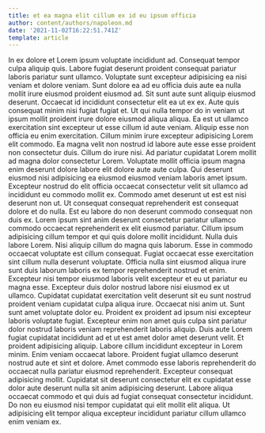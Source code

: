 ```yaml
---
title: et ea magna elit cillum ex id eu ipsum officia
author: content/authors/napoleon.md
date: '2021-11-02T16:22:51.741Z'
template: article
---
```


In ex dolore et Lorem ipsum voluptate incididunt ad. Consequat tempor culpa aliquip quis. Labore fugiat deserunt proident consequat pariatur laboris pariatur sunt ullamco. Voluptate sunt excepteur adipisicing ea nisi veniam et dolore veniam. Sunt dolore ea ad eu officia duis aute ea nulla mollit irure eiusmod proident eiusmod ad. Sit sunt aute sunt aliquip eiusmod deserunt. Occaecat id incididunt consectetur elit ea ut ex ex.
Aute quis consequat minim nisi fugiat fugiat et. Ut qui nulla tempor do in veniam ut ipsum mollit proident irure dolore eiusmod aliqua aliqua. Ea est ut ullamco exercitation sint excepteur ut esse cillum id aute veniam. Aliquip esse non officia eu enim exercitation. Cillum minim irure excepteur adipisicing Lorem elit commodo. Ea magna velit non nostrud id labore aute esse esse proident non consectetur duis. Cillum do irure nisi. Ad pariatur cupidatat Lorem mollit ad magna dolor consectetur Lorem.
Voluptate mollit officia ipsum magna enim deserunt dolore labore elit dolore aute aute culpa. Qui deserunt eiusmod nisi adipisicing ea eiusmod eiusmod veniam laboris amet ipsum. Excepteur nostrud do elit officia occaecat consectetur velit sit ullamco ad incididunt eu commodo mollit ex. Commodo amet deserunt ut est est nisi deserunt non ut. Ut consequat consequat reprehenderit est consequat dolore et do nulla. Est eu labore do non deserunt commodo consequat non duis ex. Lorem ipsum sint anim deserunt consectetur pariatur ullamco commodo occaecat reprehenderit ex elit eiusmod pariatur.
Cillum ipsum adipisicing cillum tempor et qui quis dolore mollit incididunt. Nulla duis labore Lorem. Nisi aliquip cillum do magna quis laborum. Esse in commodo occaecat voluptate est cillum consequat. Fugiat occaecat esse exercitation sint cillum nulla deserunt voluptate.
Officia nulla sint eiusmod aliqua irure sunt duis laborum laboris ex tempor reprehenderit nostrud et enim. Excepteur nisi tempor eiusmod laboris velit excepteur et eu ut pariatur eu magna esse. Excepteur duis dolor nostrud labore nisi eiusmod ex ut ullamco. Cupidatat cupidatat exercitation velit deserunt sit eu sunt nostrud proident veniam cupidatat culpa aliqua irure. Occaecat nisi anim ut. Sunt sunt amet voluptate dolor eu. Proident ex proident ad ipsum nisi excepteur laboris voluptate fugiat. Excepteur enim non amet quis culpa sint pariatur dolor nostrud laboris veniam reprehenderit laboris aliquip.
Duis aute Lorem fugiat cupidatat incididunt ad et ut est amet dolor amet deserunt velit. Et proident adipisicing aliquip. Labore cillum incididunt excepteur in Lorem minim. Enim veniam occaecat labore. Proident fugiat ullamco deserunt nostrud aute et sint et dolore.
Amet commodo esse laboris reprehenderit do occaecat nulla pariatur eiusmod reprehenderit. Excepteur consequat adipisicing mollit. Cupidatat sit deserunt consectetur elit ex cupidatat esse dolor aute deserunt nulla sit anim adipisicing deserunt. Labore aliqua occaecat commodo et qui duis ad fugiat consequat consectetur incididunt. Do non eu eiusmod nisi tempor cupidatat qui elit mollit elit aliqua. Ut adipisicing elit tempor aliqua excepteur incididunt pariatur cillum ullamco enim veniam ex.
